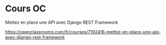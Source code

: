 # Cours OC
Mettez en place une API avec Django REST Framework

https://openclassrooms.com/fr/courses/7192416-mettez-en-place-une-api-avec-django-rest-framework